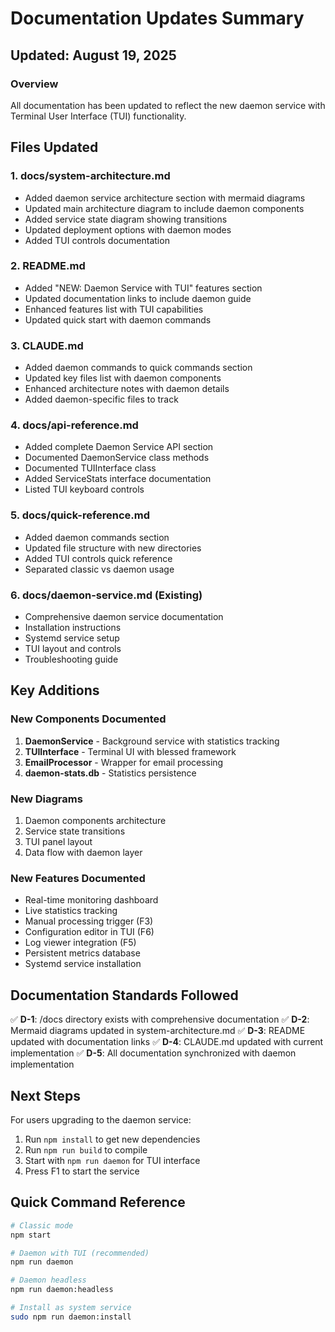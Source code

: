 # Documentation Updates Summary

## Updated: August 19, 2025

### Overview
All documentation has been updated to reflect the new daemon service with Terminal User Interface (TUI) functionality.

## Files Updated

### 1. **docs/system-architecture.md**
- Added daemon service architecture section with mermaid diagrams
- Updated main architecture diagram to include daemon components
- Added service state diagram showing transitions
- Updated deployment options with daemon modes
- Added TUI controls documentation

### 2. **README.md**
- Added "NEW: Daemon Service with TUI" features section
- Updated documentation links to include daemon guide
- Enhanced features list with TUI capabilities
- Updated quick start with daemon commands

### 3. **CLAUDE.md**
- Added daemon commands to quick commands section
- Updated key files list with daemon components
- Enhanced architecture notes with daemon details
- Added daemon-specific files to track

### 4. **docs/api-reference.md**
- Added complete Daemon Service API section
- Documented DaemonService class methods
- Documented TUIInterface class
- Added ServiceStats interface documentation
- Listed TUI keyboard controls

### 5. **docs/quick-reference.md**
- Added daemon commands section
- Updated file structure with new directories
- Added TUI controls quick reference
- Separated classic vs daemon usage

### 6. **docs/daemon-service.md** (Existing)
- Comprehensive daemon service documentation
- Installation instructions
- Systemd service setup
- TUI layout and controls
- Troubleshooting guide

## Key Additions

### New Components Documented
1. **DaemonService** - Background service with statistics tracking
2. **TUIInterface** - Terminal UI with blessed framework
3. **EmailProcessor** - Wrapper for email processing
4. **daemon-stats.db** - Statistics persistence

### New Diagrams
1. Daemon components architecture
2. Service state transitions
3. TUI panel layout
4. Data flow with daemon layer

### New Features Documented
- Real-time monitoring dashboard
- Live statistics tracking
- Manual processing trigger (F3)
- Configuration editor in TUI (F6)
- Log viewer integration (F5)
- Persistent metrics database
- Systemd service installation

## Documentation Standards Followed

✅ **D-1**: /docs directory exists with comprehensive documentation
✅ **D-2**: Mermaid diagrams updated in system-architecture.md
✅ **D-3**: README updated with documentation links
✅ **D-4**: CLAUDE.md updated with current implementation
✅ **D-5**: All documentation synchronized with daemon implementation

## Next Steps

For users upgrading to the daemon service:
1. Run `npm install` to get new dependencies
2. Run `npm run build` to compile
3. Start with `npm run daemon` for TUI interface
4. Press F1 to start the service

## Quick Command Reference

```bash
# Classic mode
npm start

# Daemon with TUI (recommended)
npm run daemon

# Daemon headless
npm run daemon:headless

# Install as system service
sudo npm run daemon:install
```